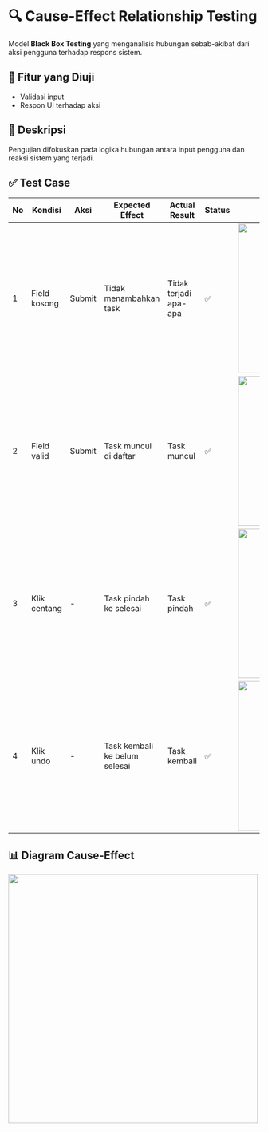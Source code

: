 # 🔍 Cause-Effect Relationship Testing

Model **Black Box Testing** yang menganalisis hubungan sebab-akibat dari aksi pengguna terhadap respons sistem.

## 🎯 Fitur yang Diuji
- Validasi input
- Respon UI terhadap aksi

## 🧾 Deskripsi
Pengujian difokuskan pada logika hubungan antara input pengguna dan reaksi sistem yang terjadi.

## ✅ Test Case

| No | Kondisi | Aksi | Expected Effect | Actual Result | Status | Bukti Gambar |
|----|---------|------|------------------|----------------|--------|---------------|
| 1 | Field kosong | Submit | Tidak menambahkan task | Tidak terjadi apa-apa | ✅ | <img width="300" src="https://github.com/user-attachments/assets/c992b96f-3f83-4c11-8a96-8d832f538c04" /> |
| 2 | Field valid | Submit | Task muncul di daftar | Task muncul | ✅ | <img width="300" src="https://github.com/user-attachments/assets/eee38743-f1c2-446a-aedd-6aaf9b9d1fef" /> |
| 3 | Klik centang | - | Task pindah ke selesai | Task pindah | ✅ | <img width="300" src="https://github.com/user-attachments/assets/2583b5d0-ab18-47d6-8958-33f2d6719789" /> |
| 4 | Klik undo | - | Task kembali ke belum selesai | Task kembali | ✅ | <img width="300" src="https://github.com/user-attachments/assets/7aecf097-1ec9-4b68-8276-92ad7897fce5" /> |

## 📊 Diagram Cause-Effect

<img width="500" src="https://github.com/user-attachments/assets/e870ab93-eb5f-4b4b-aedf-139a66799e56" />
